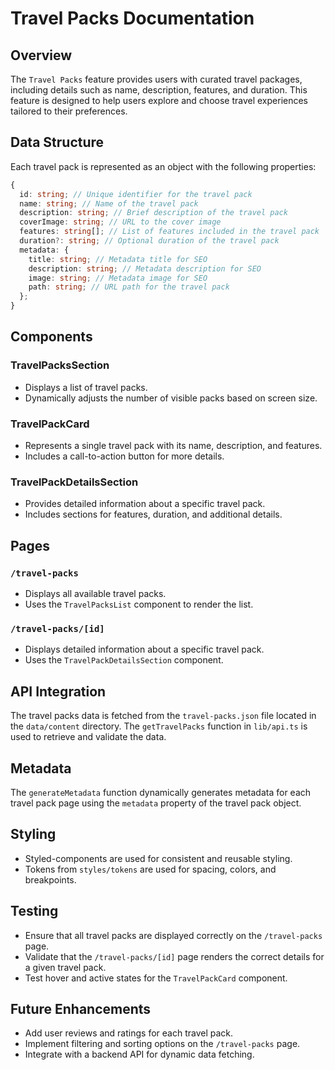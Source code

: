 # Travel Packs Documentation

## Overview

The `Travel Packs` feature provides users with curated travel packages, including details such as name, description, features, and duration. This feature is designed to help users explore and choose travel experiences tailored to their preferences.

## Data Structure

Each travel pack is represented as an object with the following properties:

```typescript
{
  id: string; // Unique identifier for the travel pack
  name: string; // Name of the travel pack
  description: string; // Brief description of the travel pack
  coverImage: string; // URL to the cover image
  features: string[]; // List of features included in the travel pack
  duration?: string; // Optional duration of the travel pack
  metadata: {
    title: string; // Metadata title for SEO
    description: string; // Metadata description for SEO
    image: string; // Metadata image for SEO
    path: string; // URL path for the travel pack
  };
}
```

## Components

### TravelPacksSection

- Displays a list of travel packs.
- Dynamically adjusts the number of visible packs based on screen size.

### TravelPackCard

- Represents a single travel pack with its name, description, and features.
- Includes a call-to-action button for more details.

### TravelPackDetailsSection

- Provides detailed information about a specific travel pack.
- Includes sections for features, duration, and additional details.

## Pages

### `/travel-packs`

- Displays all available travel packs.
- Uses the `TravelPacksList` component to render the list.

### `/travel-packs/[id]`

- Displays detailed information about a specific travel pack.
- Uses the `TravelPackDetailsSection` component.

## API Integration

The travel packs data is fetched from the `travel-packs.json` file located in the `data/content` directory. The `getTravelPacks` function in `lib/api.ts` is used to retrieve and validate the data.

## Metadata

The `generateMetadata` function dynamically generates metadata for each travel pack page using the `metadata` property of the travel pack object.

## Styling

- Styled-components are used for consistent and reusable styling.
- Tokens from `styles/tokens` are used for spacing, colors, and breakpoints.

## Testing

- Ensure that all travel packs are displayed correctly on the `/travel-packs` page.
- Validate that the `/travel-packs/[id]` page renders the correct details for a given travel pack.
- Test hover and active states for the `TravelPackCard` component.

## Future Enhancements

- Add user reviews and ratings for each travel pack.
- Implement filtering and sorting options on the `/travel-packs` page.
- Integrate with a backend API for dynamic data fetching.
